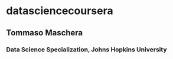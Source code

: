# datasciencecoursera
## Tommaso Maschera
### Data Science Specialization, Johns Hopkins University
